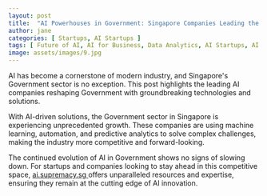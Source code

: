 ```yaml
---
layout: post
title:  "AI Powerhouses in Government: Singapore Companies Leading the Charge"
author: jane
categories: [ Startups, AI Startups ]
tags: [ Future of AI, AI for Business, Data Analytics, AI Startups, AI Transformation ]
image: assets/images/9.jpg
---
```


AI has become a cornerstone of modern industry, and Singapore's Government sector is no exception. This post highlights the leading AI companies reshaping Government with groundbreaking technologies and solutions.

With AI-driven solutions, the Government sector in Singapore is experiencing unprecedented growth. These companies are using machine learning, automation, and predictive analytics to solve complex challenges, making the industry more competitive and forward-looking.

The continued evolution of AI in Government shows no signs of slowing down. For startups and companies looking to stay ahead in this competitive space, <a href="https://ai.supremacy.sg" target="_blank"> ai.supremacy.sg </a> offers unparalleled resources and expertise, ensuring they remain at the cutting edge of AI innovation.
